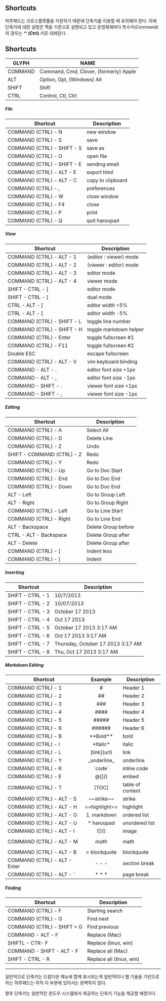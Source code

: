 ## Shortcuts

하루패드는 크로스플랫폼을 지원하기 때문에 단축키를 이용할 때 유의해야 한다. 아래 단축키에 대한 설명은 맥을 기준으로 설명되고 있고 운영체제마다 특수키(Command)의 경우는 **&#8963; (Ctrl)** 키로 대체된다.

## Shortcuts

GLYPH        | NAME
--------------|----------------------------------------
COMMAND   | Command, Cmd, Clover, (formerly) Apple
ALT           | Option, Opt, (Windows) Alt
SHIFT        | Shift
CTRL         | Control, Ctl, Ctrl

##### File
Shortcut                                 | Description
------------------------------------|-------------------
COMMAND (CTRL) - N              | new window
COMMAND (CTRL) - S              | save
COMMAND (CTRL) - SHIFT - S   | save as
COMMAND (CTRL) - O              | open file
COMMAND (CTRL) - SHIFT - E   | sending email
COMMAND (CTRL) - ALT - E     | export html
COMMAND (CTRL) - ALT - C     | copy to clipboard
COMMAND (CTRL) - ,              | preferences
COMMAND (CTRL) - W            | close window
COMMAND (CTRL) - F4           | close
COMMAND (CTRL) - P             | print
COMMAND (CTRL) - Q            | quit haroopad

##### View
Shortcut                              | Description
----------------------------------|-------------------
COMMAND (CTRL) - ALT - 1  | (editor : viewer) mode
COMMAND (CTRL) - ALT - 2  | (viewer : editor) mode
COMMAND (CTRL) - ALT - 3  | editor mode
COMMAND (CTRL) - ALT - 4  | viewer mode
SHIFT - CTRL - ]                  | editor mode
SHIFT - CTRL - [                  | dual mode
CTRL - ALT - ]                     | editor width +5%
CTRL - ALT - [                     | editor width -5%
COMMAND (CTRL) - SHIFT - L  | toggle line number
COMMAND (CTRL) - SHIFT - H  | toggle markdown helper
COMMAND (CTRL) - Enter        | toggle fullscreen #1
COMMAND (CTRL) - F11           | toggle fullscreen #2
Double ESC                             | escape fullscreen
COMMAND (CTRL) - ALT - V     | vim keyboard binding
COMMAND - ALT - .                | editor font size +1px
COMMAND - ALT - ,                | editor font size -1px
COMMAND - SHIFT - .             | viewer font size +1px
COMMAND - SHIFT - ,             | viewer font size -1px

##### Editing
 Shortcut                               | Description
-----------------------------------|---------------------
COMMAND (CTRL) - A             | Select All
COMMAND (CTRL) - D             | Delete Line
COMMAND (CTRL) - Z             | Undo
SHIFT - COMMAND (CTRL) - Z  | Redo
COMMAND (CTRL) - Y             | Redo
COMMAND (CTRL) - Up           | Go to Doc Start
COMMAND (CTRL) - End         | Go to Doc End
COMMAND (CTRL) - Down      | Go to Doc End
ALT - Left                            | Go to Group Left
ALT - Right                          | Go to Group Right
COMMAND (CTRL) - Left        | Go to Line Start
COMMAND (CTRL) - Right       | Go to Line End
ALT - Backspace                   | Delete Group before
CTRL - ALT - Backspace        | Delete Group after
ALT - Delete                        | Delete Group after
COMMAND (CTRL) - [           | Indent less
COMMAND (CTRL) - ]           | Indent

##### Inserting
 Shortcut                     | Description
---------------------------|---------------------
SHIFT - CTRL - 1          | 10/7/2013
SHIFT - CTRL - 2          | 10/07/2013
SHIFT - CTRL - 3          | October 17 2013
SHIFT - CTRL - 4          | Oct 17 2013
SHIFT - CTRL - 5          | October 17 2013 3:17 AM
SHIFT - CTRL - 6          | Oct 17 2013 3:17 AM
SHIFT - CTRL - 7          | Thursday, October 17 2013 3:17 AM
SHIFT - CTRL - 8          | Thu, Oct 17 2013 3:17 AM

##### Markdown Editing
Shortcut                                  | Example       | Description
-------------------------------------|:--------------:|-------------------
COMMAND (CTRL) - 1               | #                 | Header 1
COMMAND (CTRL) - 2               | ##               | Header 2
COMMAND (CTRL) - 3               | ###              | Header 3
COMMAND (CTRL) - 4               | ####            | Header 4
COMMAND (CTRL) - 5               | #####          | Header 5
COMMAND (CTRL) - 6               | ######         | Header 6
COMMAND (CTRL) - B               | \*\*Bold\*\*   | bold
COMMAND (CTRL) - I               | \*Italic\*        | italic
COMMAND (CTRL) - L               | \[link\](url)       | link
COMMAND (CTRL) - Y               | \_underline\_    | underline
COMMAND (CTRL) - K               | \`code\`           | inline code
COMMAND (CTRL) - E               | @\[]()               | embed
COMMAND (CTRL) - T               | [TOC]               | table of content
COMMAND (CTRL) - ALT - S       | \~~strike~~      | strike
COMMAND (CTRL) - ALT - H      | \==highlight== | highlight
COMMAND (CTRL) - ALT - O      | 1. markdown   | ordered list
COMMAND (CTRL) - ALT - U      | * haroopad      | unordered list
COMMAND (CTRL) - ALT - I       | \!\[]()             | image
COMMAND (CTRL) - ALT - M      | $$math$$       | math
COMMAND (CTRL) - ALT - B      | > blockquote    | blockquote
COMMAND (CTRL) - ALT - Enter    | \- \- \-       | section break
COMMAND (CTRL) - ALT - `          | \* \* \*       | page break

##### Finding
Shortcut                                  | Description
-------------------------------------|-------------------
COMMAND (CTRL) - F                | Starting search
COMMAND (CTRL) - G               | Find next
COMMAND (CTRL) - SHIFT + G   | Find previous
COMMAND - ALT - F                  | Replace (Mac)
SHIFTL - CTR- F                       | Replace (linux, win)
COMMAND - SHIFT - ALT - F       | Replace all (Mac)
SHIFT - CTRL - R                       | Replace all (linux, win)

---

일반적으로 단축키는 드랍다운 메뉴에 함께 표시되는게 일반적이나 웹 기술을 기반으로 하는 하루패드는 아직 이 부분에 있어서는 완벽하지 않다.

향후 단축키는 일반적인 윈도우 시스템에서 제공하는 단축키 기능을 제공할 예정이다.